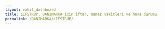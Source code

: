 ```yaml
---
layout: vakit_dashboard
title: LIFSTRUP, DANIMARKA için iftar, namaz vakitleri ve hava durumu - ilçe/eyalet seç
permalink: /DANIMARKA/LIFSTRUP/
---
```


<script type="text/javascript">
  var GLOBAL_COUNTRY = 'DANIMARKA';
  var GLOBAL_CITY = 'LIFSTRUP';
  var GLOBAL_STATE = '';
  var lat = 72;
  var lon = 21;
</script>
